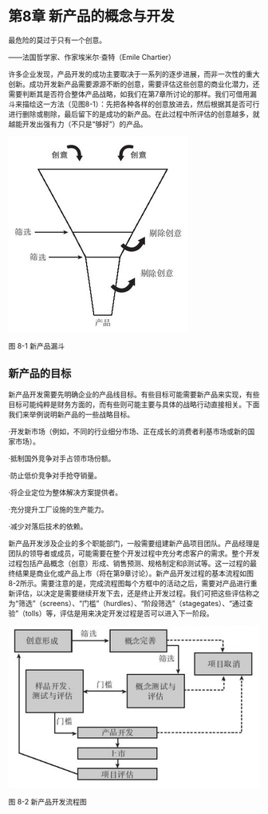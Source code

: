 # 第8章 新产品的概念与开发

最危险的莫过于只有一个创意。

——法国哲学家、作家埃米尔·查特（Emile Chartier）

许多企业发现，产品开发的成功主要取决于一系列的逐步进展，而非一次性的重大创新。成功开发新产品需要源源不断的创意，需要评估这些创意的商业化潜力，还需要判断其是否符合整体产品战略，如我们在第7章所讨论的那样。我们可借用漏斗来描绘这一方法（见图8-1）：先把各种各样的创意放进去，然后根据其是否可行进行删除或剔除，最后留下的是成功的新产品。在此过程中所评估的创意越多，就越能开发出强有力（不只是“够好”）的产品。

![](images/image01270.jpeg)

图 8-1 新产品漏斗 

## 新产品的目标

新产品开发需要先明确企业的产品线目标。有些目标可能需要新产品来实现，有些目标可能纯粹是财务方面的，而有些则可能主要与具体的战略行动直接相关。下面我们来举例说明新产品的一些战略目标。

·开发新市场（例如，不同的行业细分市场、正在成长的消费者利基市场或新的国家市场）。

·抵制国外竞争对手占领市场份额。

·防止低价竞争对手抢夺销量。

·将企业定位为整体解决方案提供者。

·充分提升工厂设施的生产能力。

·减少对落后技术的依赖。

新产品开发涉及企业的多个职能部门，一般需要组建新产品项目团队。产品经理是团队的领导者或成员，可能需要在整个开发过程中充分考虑客户的需求。整个开发过程包括产品概念（创意）形成、销售预测、规格制定和β测试等。这一过程的最终结果是商业化或产品上市（将在第9章讨论）。新产品开发过程的基本流程如图8-2所示。需要注意的是，完成流程图每个方框中的活动之后，需要对产品进行重新评估，以决定是需要继续开发下去，还是终止开发过程。我们可把这些评估称之为“筛选”（screens）、“门槛”（hurdles）、“阶段筛选”（stagegates）、“通过查验”（tolls）等，评估是用来决定开发过程是否可以进入下一阶段。

![](images/image01271.jpeg)

图 8-2 新产品开发流程图 

